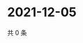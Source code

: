 # 2021-12-05

共 0 条

<!-- BEGIN WEIBO -->
<!-- 最后更新时间 Sun Dec 05 2021 07:15:12 GMT+0800 (China Standard Time) -->

<!-- END WEIBO -->
